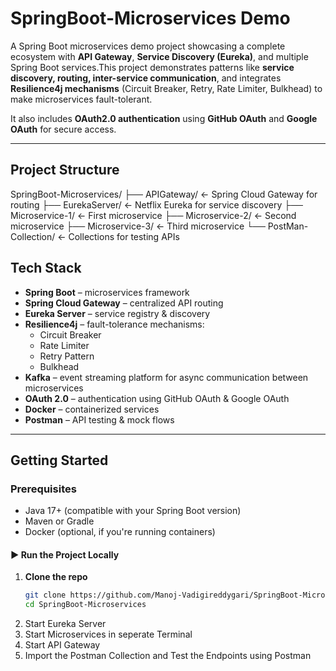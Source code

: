 # SpringBoot-Microservices Demo

A Spring Boot microservices demo project showcasing a complete ecosystem with **API Gateway**, **Service Discovery (Eureka)**, and multiple Spring Boot
services.This project demonstrates patterns like **service discovery, routing, inter-service communication**, and integrates **Resilience4j mechanisms** 
(Circuit Breaker, Retry, Rate Limiter, Bulkhead) to make microservices fault-tolerant.  

It also includes **OAuth2.0 authentication** using **GitHub OAuth** and **Google OAuth** for secure access.

---

##  Project Structure

SpringBoot-Microservices/
├── APIGateway/ ← Spring Cloud Gateway for routing
├── EurekaServer/ ← Netflix Eureka for service discovery
├── Microservice-1/ ← First microservice 
├── Microservice-2/ ← Second microservice 
├── Microservice-3/ ← Third microservice 
└── PostMan-Collection/ ← Collections for testing APIs


##  Tech Stack

- **Spring Boot** – microservices framework  
- **Spring Cloud Gateway** – centralized API routing  
- **Eureka Server** – service registry & discovery  
- **Resilience4j** – fault-tolerance mechanisms:
  - Circuit Breaker  
  - Rate Limiter  
  - Retry Pattern  
  - Bulkhead  
- **Kafka** – event streaming platform for async communication between microservices  
- **OAuth 2.0** – authentication using GitHub OAuth & Google OAuth  
- **Docker** – containerized services  
- **Postman** – API testing & mock flows  
---

##  Getting Started

###  Prerequisites
- Java 17+ (compatible with your Spring Boot version)  
- Maven or Gradle  
- Docker (optional, if you're running containers)

#### ▶️ Run the Project Locally

1. **Clone the repo**
   ```bash
   git clone https://github.com/Manoj-Vadigireddygari/SpringBoot-Microservices.git
   cd SpringBoot-Microservices
2. Start Eureka Server
3. Start Microservices in seperate Terminal
4. Start API Gateway
5. Import the Postman Collection and Test the Endpoints using Postman

